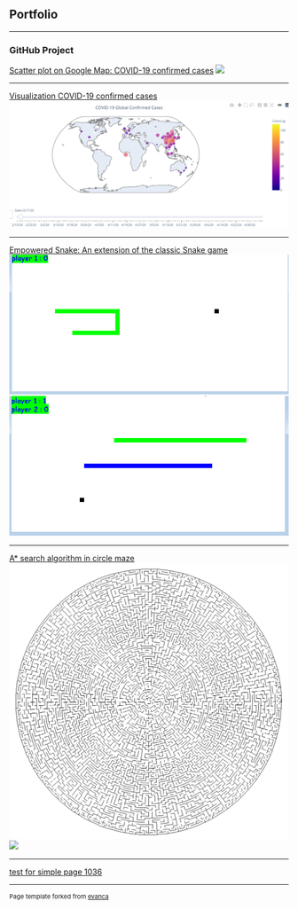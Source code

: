 ## Portfolio

---

### GitHub Project 

[Scatter plot on Google Map: COVID-19 confirmed cases](https://github.com/aawe44/Covid19_Map)
<img src="images/covid19_map_t1.gif?raw=true"/>

---
[Visualization COVID-19 confirmed cases](https://github.com/aawe44/visualization_covid19)
<img src="images/plot_map_v2.gif?raw=true"/>

---
[Empowered Snake: An extension of the classic Snake game](https://github.com/aawe44/Empowered_Snake)
<img src="images/single.gif?raw=true"/>
<img src="images/two.gif?raw=true"/>


---
[A* search algorithm in circle maze](https://github.com/aawe44/A_star_pathfinding_in_circle_maze)
<img src="images/a_star_center_to_right.gif?raw=true"/>
<img src="images/sphere_maze.gif?raw=true"/>

---
[test for simple page 1036](https://github.com/aawe44/aawe44.github.io/sample_page)



---
<p style="font-size:11px">Page template forked from <a href="https://github.com/evanca/quick-portfolio">evanca</a></p>
<!-- Remove above link if you don't want to attibute -->
